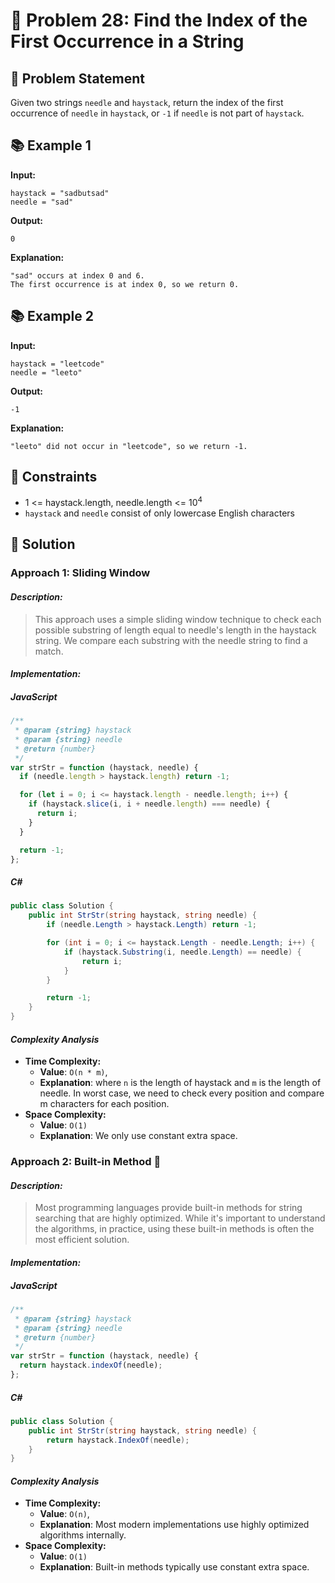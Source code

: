 # 💬 Problem 28: Find the Index of the First Occurrence in a String

## 📝 Problem Statement

Given two strings `needle` and `haystack`, return the index of the first occurrence of `needle` in `haystack`, or `-1` if `needle` is not part of `haystack`.

## 📚 Example 1

**Input:**

```
haystack = "sadbutsad"
needle = "sad"
```

**Output:**

```
0
```

**Explanation:**

```
"sad" occurs at index 0 and 6.
The first occurrence is at index 0, so we return 0.
```

## 📚 Example 2

**Input:**

```
haystack = "leetcode"
needle = "leeto"
```

**Output:**

```
-1
```

**Explanation:**

```
"leeto" did not occur in "leetcode", so we return -1.
```

## 📏 Constraints

- 1 <= haystack.length, needle.length <= 10<sup>4</sup>
- `haystack` and `needle` consist of only lowercase English characters

## 🎯 Solution

### Approach 1: Sliding Window

#### _Description:_

> This approach uses a simple sliding window technique to check each possible substring of length equal to needle's length in the haystack string. We compare each substring with the needle string to find a match.

#### _Implementation:_

##### JavaScript

```javascript
/**
 * @param {string} haystack
 * @param {string} needle
 * @return {number}
 */
var strStr = function (haystack, needle) {
  if (needle.length > haystack.length) return -1;

  for (let i = 0; i <= haystack.length - needle.length; i++) {
    if (haystack.slice(i, i + needle.length) === needle) {
      return i;
    }
  }

  return -1;
};
```

##### C#

```csharp
public class Solution {
    public int StrStr(string haystack, string needle) {
        if (needle.Length > haystack.Length) return -1;

        for (int i = 0; i <= haystack.Length - needle.Length; i++) {
            if (haystack.Substring(i, needle.Length) == needle) {
                return i;
            }
        }

        return -1;
    }
}
```

#### _Complexity Analysis_

- **Time Complexity:**
  - **Value**: `O(n * m)`,
  - **Explanation**: where `n` is the length of haystack and `m` is the length of needle. In worst case, we need to check every position and compare m characters for each position.
- **Space Complexity:**
  - **Value**: `O(1)`
  - **Explanation**: We only use constant extra space.

### Approach 2: Built-in Method 🚀

#### _Description:_

> Most programming languages provide built-in methods for string searching that are highly optimized. While it's important to understand the algorithms, in practice, using these built-in methods is often the most efficient solution.

#### _Implementation:_

##### JavaScript

```javascript
/**
 * @param {string} haystack
 * @param {string} needle
 * @return {number}
 */
var strStr = function (haystack, needle) {
  return haystack.indexOf(needle);
};
```

##### C#

```csharp
public class Solution {
    public int StrStr(string haystack, string needle) {
        return haystack.IndexOf(needle);
    }
}
```

#### _Complexity Analysis_

- **Time Complexity:**
  - **Value**: `O(n)`,
  - **Explanation**: Most modern implementations use highly optimized algorithms internally.
- **Space Complexity:**
  - **Value**: `O(1)`
  - **Explanation**: Built-in methods typically use constant extra space.
